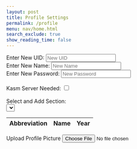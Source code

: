 ```yaml
---
layout: post
title: Profile Settings
permalink: /profile
menu: nav/home.html
search_exclude: true
show_reading_time: false
---
```

<div class="profile-container">
 <div class="card">
   <form>
     <div>
       <label for="newUid">Enter New UID:</label>
       <input type="text" id="newUid" placeholder="New UID">
     </div>
     <div>
       <label for="newName">Enter New Name:</label>
       <input type="text" id="newName" placeholder="New Name">
     </div>
      <div>
       <label for="newPassword">Enter New Password:</label>
       <input type="text" id="newPassword" placeholder="New Password">
     </div>
     <br>
     <div>
       <label for="kasmServerNeeded">Kasm Server Needed:
       <input type="checkbox" id="kasmServerNeeded" onclick="toggleKasmServerNeeded()">
       </label>
     </div>
     <br>
     <div>
       <label for="sectionDropdown">Select and Add Section:</label>
       <div class="icon-container">
         <select id="sectionDropdown">
           <!-- Options will be dynamically populated -->
         </select>
         <i class="fas fa-plus" onclick="addSection()"></i>
       </div>
     </div>
     <table>
       <thead>
         <tr>
           <th>Abbreviation</th>
           <th>Name</th>
           <th>Year</th>
         </tr>
       </thead>
       <tbody id="profileResult">
         <!-- Table rows will be dynamically populated -->
       </tbody>
     </table>
     <label for="profilePicture" class="file-icon"> Upload Profile Picture <i class="fas fa-upload"></i> <!-- Replace this with your desired icon -->
     </label>
     <input type="file" id="profilePicture" accept="image/*" onchange="saveProfilePicture()">
     <div class="image-container" id="profileImageBox">
         <!-- Profile picture will be displayed here -->
     </div>
     <p id="profile-message" style="color: red;"></p>
   </form>
 </div>
</div>


<script type="module">
// Import fetchOptions from config.js
import {pythonURI, fetchOptions } from '{{site.baseurl}}/assets/js/api/config.js';
// Import functions from config.js
import { putUpdate, postUpdate, deleteData, logoutUser } from "{{site.baseurl}}/assets/js/api/profile.js";




// Global variable to hold predefined sections
let predefinedSections = [];


// Function to fetch  sections from kasm2_backend
async function fetchPredefinedSections() {
    const URL = pythonURI + "/api/section";


    try {
        const response = await fetch(URL, fetchOptions);
        if (!response.ok) {
            throw new Error(`Failed to fetch predefined sections: ${response.status}`);
        }


        return await response.json();
    } catch (error) {
        console.error('Error fetching predefined sections:', error.message);
        return []; // Return empty array on error
    }
}


// Function to populate section dropdown menu
function populateSectionDropdown(predefinedSections) {
    const sectionDropdown = document.getElementById('sectionDropdown');
    sectionDropdown.innerHTML = ''; // Clear existing options


    predefinedSections.forEach(section => {
        const option = document.createElement('option');
        option.value = section.abbreviation;
        option.textContent = `${section.abbreviation} - ${section.name}`;
        sectionDropdown.appendChild(option);
    });


    // Display sections in the table
    displayProfileSections();
}


// Global variable to hold user sections
let userSections = [];


// Function to add a section
window.addSection = async function () {
    const dropdown = document.getElementById('sectionDropdown');
    const selectedOption = dropdown.options[dropdown.selectedIndex];
    const abbreviation = selectedOption.value;
    const name = selectedOption.textContent.split(' ').slice(1).join(' ');


    if (!abbreviation || !name) {
        document.getElementById('profile-message').textContent = 'Please select a section from the dropdown.';
        return;
    }


    // Clear error message
    document.getElementById('profile-message').textContent = '';


    // Add section to userSections array if not already added
    const sectionExists = userSections.some(section => section.abbreviation === abbreviation && section.name === name);
    if (!sectionExists) {
        userSections.push({ abbreviation, name });


        // Display added section in the table
        displayProfileSections();


        // Save sections immediately
        await saveSections();
    }
}


// Function to display added sections in the table
function displayProfileSections() {
       const tableBody = document.getElementById('profileResult');
       tableBody.innerHTML = ''; // Clear existing rows


       // Create a new row and cell for each section
       userSections.forEach(section => {
           const tr = document.createElement('tr');
           const abbreviationCell = document.createElement('td');
           const nameCell = document.createElement('td');
           const yearCell = document.createElement('td');


           // Fill in the corresponding cells with data
           abbreviationCell.textContent = section.abbreviation;
           nameCell.textContent = section.name;
           yearCell.textContent = section.year;


           tr.appendChild(abbreviationCell);
           tr.appendChild(nameCell);
           tr.appendChild(yearCell);


           // Add the row to table
           tableBody.appendChild(tr);
       });
   }


// Function to save sections in the specified format
async function saveSections() {
   const sectionAbbreviations = userSections.map(section => section.abbreviation);


   const sectionsData = {
       sections: sectionAbbreviations
   };


   const URL = pythonURI + "/api/user/section";


   const options = {
       URL,
       body: sectionsData,
       message: 'profile-message',
       callback: async () => {
           console.log('Sections saved successfully!');
           await fetchDataAndPopulateTable();
       }
   };


   try {
       await postUpdate(options);
   } catch (error) {
       console.error('Error saving sections:', error.message);
       document.getElementById('profile-message').textContent = 'Error saving sections: ' + error.message;
   }
}


// Function to fetch data from the backend and populate the table
async function fetchDataAndPopulateTable() {
    const URL = pythonURI + "/api/user/section"; // Endpoint to fetch sections data


    try {
        const response = await fetch(URL, fetchOptions);
        if (!response.ok) {
            throw new Error(`Failed to fetch sections: ${response.status}`);
        }


        const sectionsData = await response.json();
        updateTableWithData(sectionsData); // Call function to update table with fetched data
    } catch (error) {
        console.error('Error fetching sections:', error.message);
        // Handle error display or fallback mechanism
    }
}


// Function to update table with fetched data
function updateTableWithData(data) {
   const tableBody = document.getElementById('profileResult');
   tableBody.innerHTML = '';


   data.sections.forEach((section, index) => {
       const tr = document.createElement('tr');
       const abbreviationCell = document.createElement('td');
       const nameCell = document.createElement('td');
       const yearCell = document.createElement('td');


      
       abbreviationCell.textContent = section.abbreviation;
       nameCell.textContent = section.name;
       yearCell.textContent = section.year;




       const trashIcon = document.createElement('i');
       trashIcon.className = 'fas fa-trash-alt trash-icon';
       trashIcon.style.marginLeft = '10px';
       abbreviationCell.appendChild(trashIcon);


       trashIcon.addEventListener('click', async function (event) {
           event.preventDefault();
           const URL = pythonURI + "/api/user/section";
          
           // Remove the row from the table
           tr.remove();


           const options = {
               URL,
               body: { sections: [section.abbreviation] },
               message: 'profile-message',
               callback: async () => {
                   console.log('Section deleted successfully!');
                   await fetchDataAndPopulateTable();
               }
           };


           try {
               await deleteData(options);
           } catch (error) {
               console.error('Error deleting section:', error.message);
               document.getElementById('profile-message').textContent = 'Error deleting section: ' + error.message;
           }
       });




     




      yearCell.classList.add('editable'); // Make year cell editable
      yearCell.innerHTML = `${section.year} <i class="fas fa-pencil-alt edit-icon" style="margin-left: 10px;"></i>`;


       // Make the year cell editable
       yearCell.addEventListener('click', function () {
           const input = document.createElement('input');
           input.type = 'text';
           input.value = section.year;
           input.className = 'edit-input';
           yearCell.innerHTML = '';
           yearCell.appendChild(input);


           input.focus();


           input.addEventListener('blur', async function () {
               const newYear = input.value;
               const URL = pythonURI + "/api/user/section";
               const options = {
                   URL,
                   body: { section: { abbreviation: section.abbreviation, year: newYear } },
                   message: 'profile-message',
                   callback: async () => {
                       console.log('Year updated successfully!');
                       await fetchDataAndPopulateTable();
                   }
               };


               try {
                   await putUpdate(options);
               } catch (error) {
                   console.error('Error updating year:', error.message);
                   document.getElementById('profile-message').textContent = 'Error updating year: ' + error.message;
               }


               yearCell.textContent = newYear;
           });


           input.addEventListener('keydown', function (event) {
               if (event.key === 'Enter') {
                   input.blur();
               }
           });
       });
       tr.appendChild(abbreviationCell);
       tr.appendChild(nameCell);
       tr.appendChild(yearCell);


       tableBody.appendChild(tr);
   });


  
}


// Function to fetch user profile data
async function fetchUserProfile() {
    const URL = pythonURI + "/api/id/pfp"; // Endpoint to fetch user profile data


    try {
        const response = await fetch(URL, fetchOptions);
        if (!response.ok) {
            throw new Error(`Failed to fetch user profile: ${response.status}`);
        }


        const profileData = await response.json();
        displayUserProfile(profileData);
    } catch (error) {
        console.error('Error fetching user profile:', error.message);
        // Handle error display or fallback mechanism
    }
}


// Function to display user profile data
function displayUserProfile(profileData) {
    const profileImageBox = document.getElementById('profileImageBox');
    if (profileData.pfp) {
        const img = document.createElement('img');
        img.src = `data:image/jpeg;base64,${profileData.pfp}`;
        img.alt = 'Profile Picture';
        profileImageBox.innerHTML = ''; // Clear existing content
        profileImageBox.appendChild(img); // Append new image element
    } else {
        profileImageBox.innerHTML = '<p>No profile picture available.</p>';
    }


    // Display other profile information as needed
    // Example: Update HTML elements with profileData.username, profileData.email
}


// Function to save profile picture
window.saveProfilePicture = async function () {


    const fileInput = document.getElementById('profilePicture');
    const file = fileInput.files[0];
    if (file) {
        const reader = new FileReader();
        reader.onload = function() {
            const profileImageBox = document.getElementById('profileImageBox');
            profileImageBox.innerHTML = `<img src="${reader.result}" alt="Profile Picture">`;
        };
        reader.readAsDataURL(file);
    }


    if (!file) return;


    try {
        const base64String = await convertToBase64(file);
        await sendProfilePicture(base64String);
        console.log('Profile picture uploaded successfully!');


    } catch (error) {
        console.error('Error uploading profile picture:', error.message);
        // Handle error display or fallback mechanism
    }
}


// Function to fetch profile picture data
async function fetchProfilePictureData() {
    try {
        const response = await fetch('/api/id/pfp', {
            method: 'GET',
        });
        if (!response.ok) {
            throw new Error('Failed to fetch profile picture data');
        }
        const imageData = await response.json();
        return imageData; // Assuming the backend returns JSON data
    } catch (error) {
        console.error('Error fetching profile picture data:', error.message);
        throw error;
    }
}


// Function to convert file to base64
async function convertToBase64(file) {
    return new Promise((resolve, reject) => {
        const reader = new FileReader();
        reader.onload = () => resolve(reader.result.split(',')[1]); // Remove the prefix part of the result
        reader.onerror = error => reject(error);
        reader.readAsDataURL(file);
    });
}


// Function to send profile picture to server
async function sendProfilePicture(base64String) {
   const URL = pythonURI + "/api/id/pfp"; // Adjust endpoint as needed


   // Create options object for PUT request
   const options = {
       URL,
       body: { pfp: base64String },
       message: 'profile-message', // Adjust the message area as needed
       callback: () => {
           console.log('Profile picture uploaded successfully!');
           // Handle success response as needed
       }
   };


   try {
       await putUpdate(options);
   } catch (error) {
       console.error('Error uploading profile picture:', error.message);
       document.getElementById('profile-message').textContent = 'Error uploading profile picture: ' + error.message;
   }
}
  // Function to update UI with new UID and change placeholder
window.updateUidField = function(newUid) {
  const uidInput = document.getElementById('newUid');
  uidInput.value = newUid;
  uidInput.placeholder = newUid;
}


// Function to update UI with new Name and change placeholder
window.updateNameField = function(newName) {
  const nameInput = document.getElementById('newName');
  nameInput.value = newName;
  nameInput.placeholder = newName;
}








// Function to change UID
window.changeUid = async function(uid) {
   if (uid) {
       const URL = pythonURI + "/api/user"; // Adjusted endpoint


       const options = {
           URL,
           body: { uid },
           message: 'uid-message', // Adjust the message area as needed
           callback: () => {
               console.log('UID updated successfully!');
               window.updateUidField(uid);
               window.location.href = '/portfolio_2025/login'
           }
       };


       try {
           await putUpdate(options);
       } catch (error) {
           console.error('Error updating UID:', error.message);
           document.getElementById('uid-message').textContent = 'Error updating UID: ' + error.message;
       }
   }
}


window.changePassword = async function(password) {
   if (password) {
       const URL = pythonURI + "/api/user"; // Adjusted endpoint


       const options = {
           URL,
           body: { password },
           message: 'password-message', // Adjust the message area as needed
           callback: () => {
               console.log('Password updated successfully!');
               window.updatePasswordField(password);
               window.location.href = '/portfolio_2025/login'


           }
       };


       try {
           await putUpdate(options);
           await logoutUser();
       } catch (error) {
           console.error('Error updating password:', error.message);
           document.getElementById('password-message').textContent = 'Error updating password: ' + error.message;
       }
   }
}








// Function to change Name
window.changeName = async function(name) {
   if (name) {
       const URL = pythonURI + "/api/user";
       const options = {
           URL,
           body: { name },
           message: 'name-message',
           callback: () => {
               console.log('Name updated successfully!');
               window.updateNameField(name);
           }
       };
       try {
           await putUpdate(options);
       } catch (error) {
           console.error('Error updating Name:', error.message);
           document.getElementById('name-message').textContent = 'Error updating Name: ' + error.message;
       }
   }
}


// Event listener to trigger updateUid function when UID field is changed
document.getElementById('newUid').addEventListener('change', function() {
    const uid = this.value;
    window.changeUid(uid);


});


// Event listener to trigger updateName function when Name field is changed
document.getElementById('newName').addEventListener('change', function() {
    const name = this.value;
    window.changeName(name);


});


document.getElementById('newPassword').addEventListener('change', function() {
    const password = this.value;
    window.changePassword(password);


});










window.fetchKasmServerNeeded = async function() {
 const URL = pythonURI + "/api/id"; // Adjusted endpoint
 try {
     const response = await fetch(URL, fetchOptions);
     if (!response.ok) {
         throw new Error(`Failed to fetch kasm_server_needed: ${response.status}`);
     }
     const userData = await response.json();
     const kasmServerNeeded = userData.kasm_server_needed
     // Update checkbox state based on fetched value
     const checkbox = document.getElementById('kasmServerNeeded');
     checkbox.checked = kasmServerNeeded;
 } catch (error) {
     console.error('Error fetching kasm_server_needed:', error.message);
     // Handle error display or fallback mechanism
 }
};


// Function to toggle kasm_server_needed attribute on checkbox change
window.toggleKasmServerNeeded = async function() {
   const checkbox = document.getElementById('kasmServerNeeded');
   const newKasmServerNeeded = checkbox.checked;
   const URL = pythonURI + "/api/user"; // Adjusted endpoint
   const options = {
       URL,
       body: { kasm_server_needed: newKasmServerNeeded },
       message: 'kasm-server-message', // Adjust the message area as needed
       callback: () => {
           console.log('Kasm Server Needed updated successfully!');
       }
   };


   try {
       await putUpdate(options);
   } catch (error) {
       console.error('Error updating kasm_server_needed:', error.message);
       document.getElementById('kasm-server-message').textContent = 'Error updating kasm_server_needed: ' + error.message;
   }
}
   window.fetchUid = async function() {
    const URL = pythonURI + "/api/id"; // Adjusted endpoint


    try {
        const response = await fetch(URL, fetchOptions);
        if (!response.ok) {
            throw new Error(`Failed to fetch UID: ${response.status}`);
        }


        const data = await response.json();
        return data.uid;
    } catch (error) {
        console.error('Error fetching UID:', error.message);
        return null;
    }
};


// Function to fetch Name from backend
window.fetchName = async function() {
    const URL = pythonURI + "/api/id"; // Adjusted endpoint


    try {
        const response = await fetch(URL, fetchOptions);
        if (!response.ok) {
            throw new Error(`Failed to fetch Name: ${response.status}`);
        }


        const data = await response.json();
        return data.name;
    } catch (error) {
        console.error('Error fetching Name:', error.message);
        return null;
    }
};


// Function to set placeholders for UID and Name
window.setPlaceholders = async function() {
    const uidInput = document.getElementById('newUid');
    const nameInput = document.getElementById('newName');


    try {
        const uid = await window.fetchUid();
        const name = await window.fetchName();


        if (uid !== null) {
            uidInput.placeholder = uid;
        }
        if (name !== null) {
            nameInput.placeholder = name;
        }
    } catch (error) {
        console.error('Error setting placeholders:', error.message);
    }
};


// Call fetchPredefinedSections and initializeProfileSetup when DOM content is loaded
document.addEventListener('DOMContentLoaded', async function () {
    try {
        predefinedSections = await fetchPredefinedSections();
        console.log('Predefined Sections:', predefinedSections);
        populateSectionDropdown(predefinedSections); // Populate dropdown with fetched sections
        await fetchUserProfile(); // Fetch user profile data
        await fetchDataAndPopulateTable(); // Fetch and populate table with user sections
        await fetchKasmServerNeeded();
        await setPlaceholders();
    } catch (error) {
        console.error('Initialization error:', error.message);
        // Handle initialization error gracefully
    }
});


</script>






